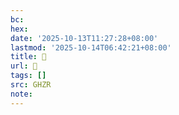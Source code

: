 ```yaml
---
bc:
hex:
date: '2025-10-13T11:27:28+08:00'
lastmod: '2025-10-14T06:42:21+08:00'
title: 󰗸
url: 󰗸
tags: []
src: GHZR
note:
---
```

